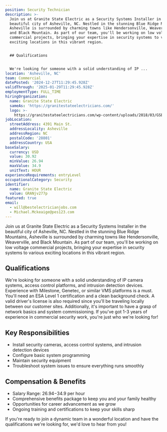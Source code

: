 ```yaml
---
position: Security Technician
description: >-
  Join us at Granite State Electric as a Security Systems Installer in the
  beautiful city of Asheville, NC. Nestled in the stunning Blue Ridge Mountains,
  Asheville is surrounded by charming towns like Hendersonville, Weaverville,
  and Black Mountain. As part of our team, you'll be working on low voltage
  commercial projects, bringing your expertise in security systems to various
  exciting locations in this vibrant region.


  ## Qualifications


  We're looking for someone with a solid understanding of IP ...
location: 'Asheville, NC'
team: Commercial
datePosted: '2024-12-27T11:29:45.928Z'
validThrough: '2025-01-29T11:29:45.928Z'
employmentType: FULL_TIME
hiringOrganization:
  name: Granite State Electric
  sameAs: 'https://granitestateelectricians.com/'
  logo: >-
    https://granitestateelectricians.com/wp-content/uploads/2018/03/GSE-2c-Logo-4.jpg
jobLocation:
  streetAddress: 4391 Main St.
  addressLocality: Asheville
  addressRegion: NC
  postalCode: '28801'
  addressCountry: USA
baseSalary:
  currency: USD
  value: 30.92
  minValue: 26.94
  maxValue: 34.9
  unitText: HOUR
experienceRequirements: entryLevel
occupationalCategory: Security
identifier:
  name: Granite State Electric
  value: GRANjv277p
featured: true
email:
  - will@bestelectricianjobs.com
  - Michael.Mckeaige@pes123.com
---
```




Join us at Granite State Electric as a Security Systems Installer in the beautiful city of Asheville, NC. Nestled in the stunning Blue Ridge Mountains, Asheville is surrounded by charming towns like Hendersonville, Weaverville, and Black Mountain. As part of our team, you'll be working on low voltage commercial projects, bringing your expertise in security systems to various exciting locations in this vibrant region.

## Qualifications

We're looking for someone with a solid understanding of IP camera systems, access control platforms, and intrusion detection devices. Experience with Milestone, Genetec, or similar VMS platforms is a must. You'll need an ESA Level 1 certification and a clean background check. A valid driver's license is also required since you'll be traveling locally between our customer sites. Additionally, it's important to have a grasp of network basics and system commissioning. If you've got 1-3 years of experience in commercial security work, you're just who we're looking for!

## Key Responsibilities

- Install security cameras, access control systems, and intrusion detection devices
- Configure basic system programming
- Maintain security equipment
- Troubleshoot system issues to ensure everything runs smoothly

## Compensation & Benefits

- Salary Range: $26.94-$34.9 per hour
- Comprehensive benefits package to keep you and your family healthy
- Opportunities for career advancement as we grow
- Ongoing training and certifications to keep your skills sharp

If you're ready to join a dynamic team in a wonderful location and have the qualifications we're looking for, we'd love to hear from you!